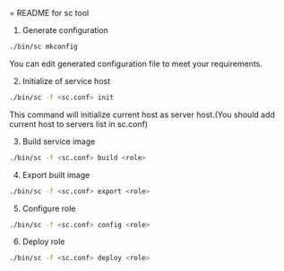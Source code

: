 = README for sc tool

1. Generate configuration

```sh
./bin/sc mkconfig 
```
   You can edit generated configuration file to meet your
   requirements.  
   
2. Initialize of service host

```sh
./bin/sc -f <sc.conf> init 
```

   This command will initialize current host as server  host.(You
   should add current host to servers list in sc.conf)
   
3. Build service image

```sh
./bin/sc -f <sc.conf> build <role>
```

4. Export built image

```sh
./bin/sc -f <sc.conf> export <role>
```

5. Configure role

```sh
./bin/sc -f <sc.conf> config <role>
```

6. Deploy role

```sh
./bin/sc -f <sc.conf> deploy <role>
```
